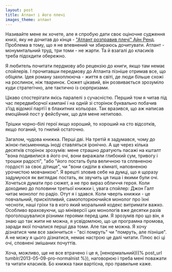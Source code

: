 ```yaml
---
layout: post
title: Атлант і його плечі
images_theme: атлант
---
```


Називайте мене як хочете, але я спробую дати своє оціночне судження книзі, яку не дочитав до кінця - ["Атлант розправив плечі" Айн Ренд](http://uk.wikipedia.org/wiki/%D0%90%D1%82%D0%BB%D0%B0%D0%BD%D1%82_%D1%80%D0%BE%D0%B7%D0%BF%D1%80%D0%B0%D0%B2%D0%B8%D0%B2_%D0%BF%D0%BB%D0%B5%D1%87%D1%96). Проблема в тому, що я не впевнений чи збираюсь дочитувати. Атлант - монумнтальний труд, три томи - не жарти. Та й взагалі до класиків треба підохдити обережно.

Я любитель почитати пердмову або рецензію до книги, якщо там немає спойлерів. І прочитавши передмову до Атланта пізніше отримав все, що обіцяли. Ідея роману захоплююча - життя в світі, де люди більше схожі на рослинок, ніж тваринок. Сюжет цікавий, він розвивається зрозуміло куди стратегічно, але тактично із сюрпризами.

Цікаво спостерігати якісь паралелі з сучасністю. Перший том я читав під час передвиборчої кампанї і на одній зі сторінок буквально побачив з’їзд відомої партїї в блакитних кольорах. Так вразився, що аж написав емоційний пост у фейсбучик, що для мене нетипово. 

Трішки чорно-білі герої якщо хороший, то хороший на сто відсотків, якщо поганий, то гнилий остаточно. 

Загалом, чудова книжка. Перші дві. На третій я задумався, чому до жінок-письменниць іноді ставляться іронічно. А ще через кілька десятків сторінок зрозумів: мене страшно дратують пасажі на кшталт "вона подивилися в його очі, вони виражали глибокий сум, тривогу і трошки радості", "або "його постать була величною та сплвненою гордості за своє дітище", чи "вони сиділи в кімнаті, наповненою урочистою мовчанкою". Я врешті зловив себе на думці, що я щоразу задумуюся як виглядає постать, як звучить ця тиша і якими були очі. Хочеться думати про сюжет, а не про вираз обличчя героя. Коли доходимо до половини третьої книжки і, увага спойлер: Джон Галт читає монолог по радіо. Отут я і здався. Коли чверть книжки - це повчальний, прискіпливий, самопоторюючийся монолог про їхні чесноти, наші гріхи та в кого який моральний кодекс витримати важко. Особливо враховуючи, що мініверсії цих монологів вже десятки разів проголошувалися різними героями перед цим. Я зрозумів про що він, я знаю що так жити не можна, я усвідомлюю, що це програмна промова, заради якої почалися перші два томи. Але так не можна. Я хочу дізнатися чим все закінчиться - "всі помруть" чи "помруть, але пізніше". А не можу я цього дізнатися, немає настрою це далі читати. Плюс всі ці очі, сповнені змішаних почуттів.

Хоча, можливо, ще не все втрачено і це я, [ненормальний]({% post_url tumblr/2013-05-09-pro-normalnist %}), наговорюю і треба мені поважати та читати класиків. Бо книжка таки вартісна, про правильне каже.